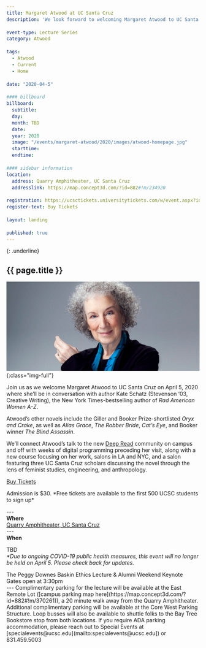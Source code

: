 ```yaml
---
title: Margaret Atwood at UC Santa Cruz
description: 'We look forward to welcoming Margaret Atwood to UC Santa (date TBD) where she’ll be in conversation with author Kate Schatz (Stevenson ‘03, Creative Writing), the New York Times-bestselling author of Rad American Women A-Z, as part of Baskin Ethics Lecture Series. Prepare for Atwood’s visit by joining The Deep Read, a new initiative of The Humanities Institute.'

event-type: Lecture Series
category: Atwood

tags:
  - Atwood
  - Current
  - Home

date: "2020-04-5"

#### billboard
billboard:
  subtitle: 
  day: 
  month: TBD
  date: 
  year: 2020
  image: "/events/margaret-atwood/2020/images/atwood-homepage.jpg"
  starttime: 
  endtime: 

#### sidebar information
location:
  address: Quarry Amphitheater, UC Santa Cruz
  addresslink: https://map.concept3d.com/?id=882#!m/234920

registration: https://ucsctickets.universitytickets.com/w/event.aspx?id=1467
register-text: Buy Tickets

layout: landing

published: true
---
```


{: .underline}
## {{ page.title }}

![Margaret Atwood](images/atwood-banner.jpg){:class="img-full"}

Join us as we welcome Margaret Atwood to UC Santa Cruz on April 5, 2020 where she’ll be in conversation with author Kate Schatz (Stevenson ‘03, Creative Writing), the New York Times-bestselling author of *Rad American Women A-Z*.

Atwood’s other novels include the Giller and Booker Prize-shortlisted *Oryx and Crake*, as well as *Alias Grace*, *The Robber Bride*, *Cat’s Eye*, and Booker winner *The Blind Assassin*. 

We’ll connect Atwood’s talk to the new [Deep Read](https://thi.ucsc.edu/deepread/) community on campus and off with weeks of digital programming preceding her visit, along with a new course focusing on her work, salons in LA and NYC, and a salon featuring three UC Santa Cruz scholars discussing the novel through the lens of feminist studies, engineering, and anthropology.

<section class="content-centered">
  <div class="grid-container large">
    <p><a class="button primary" href="https://ucsctickets.universitytickets.com/w/event.aspx?id=1467">Buy Tickets</a></p>
    <p>Admission is $30. *Free tickets are available to the first 500 UCSC students to sign up*</p>
  </div>
</section>
---
<div class="content-centered">
<strong>Where</strong><br />
<a href="https://map.concept3d.com/?id=882#!m/234920">Quarry Amphitheater, UC Santa Cruz</a>
</div>
---
<div class="content-centered">
<strong>When</strong><br/>
<p>TBD<br/>
<em class="small">*Due to ongoing COVID-19 public health measures, this event will no longer be held on April 5. Please check back for updates.</em></p>
The Peggy Downes Baskin Ethics Lecture & Alumni Weekend Keynote<br/>
Gates open at 3:30pm
</div>
---
Complimentary parking for the lecture will be available at the East Remote Lot ([campus parking map here](https://map.concept3d.com/?id=882#!m/370261)), a 20 minute walk away from the Quarry Amphitheater. Additional complimentary parking will be available at the Core West Parking Structure. Loop busses will also be available to shuttle folks to the Bay Tree Bookstore stop from both locations. If you require ADA parking accommodation, please reach out to Special Events at [specialevents@ucsc.edu](mailto:specialevents@ucsc.edu]) or 831.459.5003
